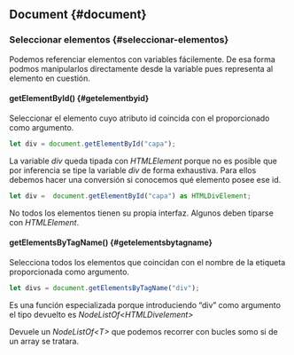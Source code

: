 ## Document {#document}

### Seleccionar elementos {#seleccionar-elementos}

Podemos referenciar elementos con variables fácilemente. De esa forma podmos manipularlos directamente desde la variable pues representa al elemento en cuestión.

#### getElementById() {#getelementbyid}

Seleccionar el elemento cuyo atributo id coincida con el proporcionado como argumento.

```ts
let div = document.getElementById("capa");
```

La variable _div_ queda tipada con _HTMLElement_ porque no es posible que por inferencia se tipe la variable _div_ de forma exhaustiva. Para ellos debemos hacer una conversión si conocemos qué elemento posee ese id.

```ts
let div =  document.getElementById("capa") as HTMLDivElement;
```

No todos los elementos tienen su propia interfaz. Algunos deben tiparse con _HTMLElement_.

#### getElementsByTagName() {#getelementsbytagname}

Selecciona todos los elementos que coincidan con el nombre de la etiqueta proporcionada como argumento.

```ts
let divs = document.getElementsByTagName("div");
```

Es una función especializada porque introduciendo “div” como argumento el tipo devuelto es _NodeListOf&lt;HTMLDivelement&gt;_

Devuele un _NodeListOf&lt;T&gt;_ que podemos recorrer con bucles somo si de un array se tratara.